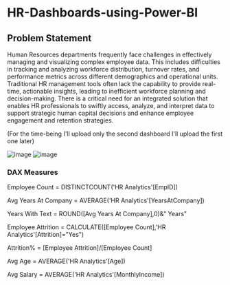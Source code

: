 # HR-Dashboards-using-Power-BI 

## Problem Statement

Human Resources departments frequently face challenges in effectively managing and visualizing complex employee data. This includes difficulties in tracking and analyzing workforce distribution, turnover rates, and performance metrics across different demographics and operational units. 
Traditional HR management tools often lack the capability to provide real-time, actionable insights, leading to inefficient workforce planning and decision-making. 
There is a critical need for an integrated solution that enables HR professionals to swiftly access, analyze, and interpret data to support strategic human capital decisions and enhance employee engagement and retention strategies.

(For the time-being I'll upload only the second dashboard I'll upload the first one later)

![image](https://github.com/nehapereira/HR-Dashboards-using-Power-BI/assets/136058806/c3f2db2c-965f-4c76-bccc-cb3defd5e298)
![image](https://github.com/nehapereira/HR-Dashboards-using-Power-BI/assets/136058806/662ac304-8c70-45b5-95ee-69a7f3164715)


###   DAX Measures

Employee Count = DISTINCTCOUNT('HR Analytics'[EmpID])

Avg Years At Company = AVERAGE('HR Analytics'[YearsAtCompany])

Years With Text = ROUND([Avg Years At Company],0)&" Years"

Employee Attrition = CALCULATE([Employee Count],'HR Analytics'[Attrition]="Yes")

Attrition% = [Employee Attrition]/[Employee Count]

Avg Age = AVERAGE('HR Analytics'[Age])

Avg Salary = AVERAGE('HR Analytics'[MonthlyIncome])

